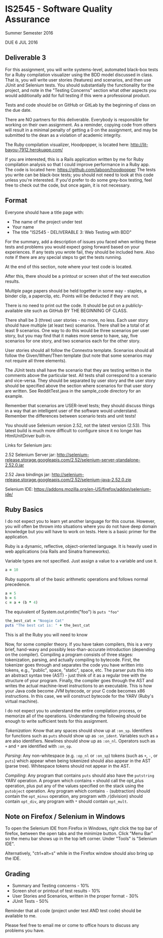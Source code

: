 # IS2545 - Software Quality Assurance
Summer Semester 2016

DUE 6 JUL 2016

## Deliverable 3

For this assignment, you will write systems-level, automated black-box tests for a Ruby compilation visualizer using the BDD model discussed in class.  That is, you will write user stories (features) and scenarios, and then use JUnit and Selenium tests.  You should substantially the functionality for the project, and note in the "Testing Concerns" section what other aspects you would additionally add for full testing if this were a professional product.

Tests and code should be on GitHub or GitLab by the beginning of class on the due date.

There are NO partners for this deliverable.  Everybody is responsible for working on their own assignment.  As a reminder, copying code from others will result in a minimal penalty of getting a 0 on the assignment, and may be submitted to the dean as a violation of academic integrity.

The Ruby compilation visualizer, Hoodpopper, is located here: http://lit-bayou-7912.herokuapp.com/

If you are interested, this is a Rails application written by me for Ruby compilation analysis so that I could improve performance in a Ruby app.  The code is located here: https://github.com/laboon/hoodpopper The tests you write can be black-box tests; you should not need to look at this code unless you're interested.  If you'd prefer to do some grey-box testing, feel free to check out the code, but once again, it is not necessary.

## Format
Everyone should have a title page with:
* The name of the project under test
* Your name
* The title "IS2545 - DELIVERABLE 3: Web Testing with BDD"

For the summary, add a description of issues you faced when writing these tests and problems you would expect going forward based on your experiences.  If any tests you wrote fail, they should be included here.  Also note if there are any special steps to get the tests running.

At the end of this section, note where your test code is located.  

After this, there should be a printout or screen shot of the test execution results.

Multiple page papers should be held together in some way - staples, a binder clip, a paperclip, etc.  Points will be deducted if they are not.

There is no need to print out the code.  It should be put on a publicly-available site such as GitHub BY THE BEGINNING OF CLASS.

There shall be 3 (three) user stories - no more, no less.  Each user story should have multiple (at least two) scenarios.  There shall be a total of at least 9 scenarios.  One way to do this would be three scenarios per user story, but you may find that it makes more sense to have, say, five scenarios for one story, and two scenarios each for the other story.

User stories should all follow the Connextra template.  Scenarios should all follow the Given/When/Then template (but note that some scenarios may not require all three elements).

The JUnit tests shall have the scenario that they are testing written in the comments above the particular test.  All tests shall correspond to a scenario and vice-versa.  They should be separated by user story and the user story should be specified above the section where scenarios for that user story are written.  See RedditTest.java in the sample_code directory for an example.

Remember that scenarios are USER-level tests; they should discuss things in a way that an intelligent user of the software would understand.  Remember the differences between scenario tests and unit tests!

You should use Selenium version 2.52, not the latest version (2.53).  This latest build is much more difficult to configure since it no longer has HtmlUnitDriver built-in.

Links for Selenium jars:

2.52 Selenium Server jar: http://selenium-release.storage.googleapis.com/2.52/selenium-server-standalone-2.52.0.jar

2.52 Java bindings jar: http://selenium-release.storage.googleapis.com/2.52/selenium-java-2.52.0.zip

Selenium IDE: https://addons.mozilla.org/en-US/firefox/addon/selenium-ide/

## Ruby Basics

I do not expect you to learn yet another language for this course.  However, you will often be thrown into situations where you do not have deep domain knowledge but you will have to work on tests.  Here is a basic primer for the application.

Ruby is a dynamic, reflective, object-oriented language.  It is heavily used in web applications (via Rails and Sinatra frameworks).

Variable types are not specified.  Just assign a value to a variable and use it.

```ruby
a = 10
```

Ruby supports all of the basic arithmetic operations and follows normal precedence.

```ruby
a = 5
b = 6
c = a + (b * 4)
```

The equivalent of System.out.println("foo") is `puts "foo"`

```ruby
the_best_cat = "Noogie Cat"
puts "The best cat is: " + the_best_cat
```

This is all the Ruby you will need to know

Now, for some compiler theory.  If you have taken compilers, this is a very brief, hand-wavy and possibly less-than-accurate introduction (depending on the compiler).  Compiling a program consists of three stages: tokenization, parsing, and actually compiling to bytecode.  First, the tokenizer goes through and separates the code you have written into tokens, e.g., "public", space, "static", space, etc.  The parser puts this into an abstract syntax tree (AST) - just think of it as a regular tree with the structure of your program.  Finally, the compiler goes through the AST and writes the actual machine-level instructions to an executable.  This is how your Java code become JVM bytecode, or your C code becomes x86 instructions.  In this case, we will construct bytecode for the YARV (Ruby's virtual machine).

I do not expect you to understand the entire compilation process, or memorize all of the operations.  Understanding the following should be enough to write sufficient tests for this assignment.

_Tokenization_: Know that any spaces should show up at `:on_sp`.  Identifiers for functions such as `puts` should show up as `:on_ident`.  Variables such as `a` are also identifiers.  Newlines should show up as `:on_nl`.  Operators such as `+` and `*` are identified with `:on_op`.

_Parsing_: Any non-whitespace (e.g. `:op_nl` or `:on_sp`) tokens (such as `+`, `-`, or `puts`) which appear when being tokenized should also appear in the AST (parse tree).  Whitespace tokens should not appear in the AST.

_Compiling_: Any program that contains `puts` should also have the `putstring` YARV operation.  A program which contains `+` should call the opt_plus operation, plus put any of the values specified on the stack using the `putobject` operation.  Any program which contains `-` (subtraction) should contain the `opt_minus` operation, any program with `/`(division) should contain `opt_div`, any program with `*` should contain `opt_mult`.

## Note on Firefox / Selenium in Windows

To open the Selenium IDE from Firefox in Windows, right click the top bar of firefox, between the open tabs and the minimize button. Click "Menu Bar" so the menu bar shows up in the top left corner. Under "Tools" is "Selenium IDE".

Alternatively, "ctrl+alt+s" while in the Firefox window should also bring up the IDE.

## Grading
* Summary and Testing concerns - 10% 
* Screen shot or printout of test results - 10%
* User Stories and Scenarios, written in the proper format - 30%
* JUnit Tests - 50%

Reminder that all code (project under test AND test code) should be available to me.

Please feel free to email me or come to office hours to discuss any problems you have. 
 
